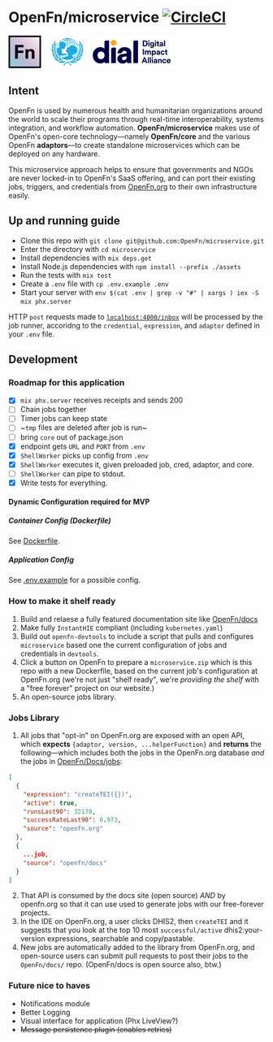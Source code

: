 # OpenFn/microservice [![CircleCI](https://circleci.com/gh/OpenFn/microservice.svg?style=svg)](https://circleci.com/gh/OpenFn/microservice)

[![openfn](assets/logo.png)](https://www.openfn.org)&nbsp;&nbsp;&nbsp;&nbsp;
[![unicef](assets/unicef.png)](https://digitalimpactalliance.org)&nbsp;
[![openfn](assets/dial.png)](https://www.unicef.org)

## Intent

OpenFn is used by numerous health and humanitarian organizations around the
world to scale their programs through real-time interoperability, systems
integration, and workflow automation. **OpenFn/microservice** makes use of
OpenFn's open-core technology—namely **OpenFn/core** and the various OpenFn
**adaptors**—to create standalone microservices which can be deployed on any
hardware.

This microservice approach helps to ensure that governments and NGOs are never
locked-in to OpenFn's SaaS offering, and can port their existing jobs, triggers,
and credentials from [OpenFn.org](www.openfn.org) to their own infrastructure
easily.

## Up and running guide

- Clone this repo with `git clone git@github.com:OpenFn/microservice.git`
- Enter the directory with `cd microservice`
- Install dependencies with `mix deps.get`
- Install Node.js dependencies with `npm install --prefix ./assets`
- Run the tests with `mix test`
- Create a `.env` file with `cp .env.example .env`
- Start your server with `env $(cat .env | grep -v "#" | xargs ) iex -S mix phx.server`

HTTP `post` requests made to
[`localhost:4000/inbox`](http://localhost:4000/inbox) will be processed by the
job runner, accoridng to the `credential`, `expression`, and `adaptor` defined
in your `.env` file.

## Development

### Roadmap for this application

- [x] `mix phx.server` receives receipts and sends 200
- [ ] Chain jobs together
- [ ] Timer jobs can keep state
- [ ] ~`tmp` files are deleted after job is run~
- [ ] bring `core` out of package.json
- [x] endpoint gets `URL` and `PORT` from `.env`
- [x] `ShellWorker` picks up config from `.env`
- [x] `ShellWorker` executes it, given preloaded job, cred, adaptor, and core.
- [ ] `ShellWorker` can pipe to stdout.
- [x] Write tests for everything.

#### Dynamic Configuration required for MVP

##### Container Config (Dockerfile)

See [Dockerfile](./Dockerfile).

##### Application Config

See [.env.example](./.env.example) for a possible config.

### How to make it shelf ready

1. Build and relaese a fully featured documentation site like
   [OpenFn/docs](https://openfn.github.io/docs/)
2. Make fully `InstantHIE` compliant (including `kubernetes.yaml`)
3. Build out `openfn-devtools` to include a script that pulls and configures
   `microservice` based one the current configuration of jobs and credentials in
   `devtools`.
4. Click a button on OpenFn to prepare a `microservice.zip` which is this repo
   with a new Dockerfile, based on the current job's configuration at OpenFn.org
   (we're not just "shelf ready", we're _providing the shelf_ with a "free
   forever" project on our website.)
5. An open-source jobs library.

### Jobs Library

1. All jobs that "opt-in" on OpenFn.org are exposed with an open API, which
   **expects** `{adaptor, version, ...helperFunction}` and **returns** the
   following—which includes both the jobs in the OpenFn.org database _and_ the
   jobs in [OpenFn/Docs/jobs](https://www.github.com/openfn/docs/jobs):

```json
[
  {
    "expression": "createTEI({})",
    "active": true,
    "runsLast90": 32178,
    "successRateLast90": 0.973,
    "source": "openfn.org"
  },
  {
    ...job,
    "source": "openfn/docs"
  }
]
```

2. That API is consumed by the docs site (open source) _AND_ by openfn.org so
   that it can use used to generate jobs with our free-forever projects.
3. In the IDE on OpenFn.org, a user clicks DHIS2, then `createTEI` and it
   suggests that you look at the top 10 most `successful/active`
   dhis2:your-version expressions, searchable and copy/pastable.
4. New jobs are automatically added to the library from OpenFn.org, and
   open-source users can submit pull requests to post their jobs to the
   `OpenFn/docs/` repo. (OpenFn/docs is open source also, btw.)

### Future nice to haves

- Notifications module
- Better Logging
- Visual interface for application (Phx LiveView?)
- ~~Message persistence plugin (enables retries)~~
